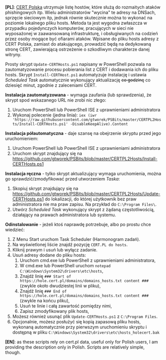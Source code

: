 **\[PL\]**:
[CERT Polska](https://www.cert.pl/) utrzymuje listę hostów, które służą do rozmaitych ataków phishingowych itp. Wielu administratorów "wycina" te adresy na DNSach, sprzęcie sieciowym itp, jednak równie skutecznie można to wykonać na poziomie lokalnego pliku hosts. Metoda ta jest wygodna zwłaszcza w przypadku pojedynczych komputerów, pracujących w sieci nie wyposażonej w zaawansowaną infrastrukturę, i obsługiwanych na codzień przez osoby mogące być ofiarami ataków. Wpisane do pliku hosts adresy z CERT Polska, zamiast do atakującego, prowadzić będą na dedykowaną stronę CERT, zawierającą ostrzeżenie o szkodliwym charakterze danej witryny.

Prosty skrypt `Update-CERTHosts.ps1` napisany w PowerShell pozwala na zautomatyzowanie procesu pobierania list z CERT i dodawania ich do pliku hosts. Skrypt `Install-CERTHost.ps1` automatyzuje instalację i ustawia *Scheduled Task* automatycznie wykonujący aktualizację ~~co godzinę~~ co dziesięć minut, zgodnie z zaleceniami CERT.

**Instalacja zautomatyzowana** - wymaga zaufania (lub sprawdzenia), że skrypt spod wskazanego URL nie zrobi nic złego:
1. Uruchom PowerShell lub PowerShell ISE z uprawnieniami administratora
1. Wykonaj polecenie (jedna linia): `iex (iwr 'https://raw.githubusercontent.com/gtworek/PSBits/master/CERTPL2Hosts/Install-CERTHosts.ps1' -DisableKeepAlive).Content`

**Instalacja półautomatyczna** - daje szansę na obejrzenie skryptu przed jego uruchomieniem:
1. Uruchom PowerShell lub PowerShell ISE z uprawnieniami administratora
1. Uruchom skrypt znajdujący się na https://github.com/gtworek/PSBits/blob/master/CERTPL2Hosts/Install-CERTHosts.ps1

**Instalacja ręczna** - tylko skrypt aktualizujący wymaga uruchomienia, można go sprawdzić/zmodyfikować przed utworzeniem *Taska*:
1. Skopiuj skrypt znajdujący się na https://github.com/gtworek/PSBits/blob/master/CERTPL2Hosts/Update-CERTHosts.ps1 do lokalizacji, do której użytkownik bez praw administratora nie ma praw zapisu. Na przykład do `C:\Program Files\`.
1. Utwórz *Scheduled Task* wykonujący skrypt z żądaną częstotliwością, działający na prawach administratora lub systemu.

**Odinstalowanie** - jeżeli ktoś naprawdę potrzebuje, albo po prostu chce wiedzieć:
1. Z Menu Start uruchom Task Scheduler (Harmonogram zadań).
1. Na wyświetlonej liście znajdź pozycję `CERT.PL do hosts`.
1. Kliknij prawym i usuń lub wyłącz zadanie.
1. Usuń adresy dodane do pliku hosts:
    1. Uruchom cmd.exe lub PowerShell z uprawnieniami administratora,
    1. W cmd.exe lub PowerShell uruchom `notepad C:\Windows\System32\drivers\etc\hosts`,
    1. Znajdź linię `### Start of https://hole.cert.pl/domains/domains_hosts.txt content ###` (zwykle około dwudziestej linii w pliku),
    1. Znajdź linię `### End of https://hole.cert.pl/domains/domains_hosts.txt content ###` (zwykle na końcu pliku),
    1. Usuń te linie i całą zawartość pomiędzy nimi,
    1. Zapisz zmodyfikowany plik hosts,
1. Możesz również usunąć plik `Update-CERTHosts.ps1` z `C:\Program Files`.
1. Opcjonalnie, możesz posłużyć się kopią zapasową pliku hosts, wykonaną automatycznie przy pierwszym uruchomieniu skryptu i dostępną w pliku `C:\Windows\System32\drivers\etc\hosts_holecert.bak`

**\[EN\]**: as these scripts rely on cert.pl data, useful only for Polish users, I am providing the description only in Polish. Scripts are relatively simple, though.
